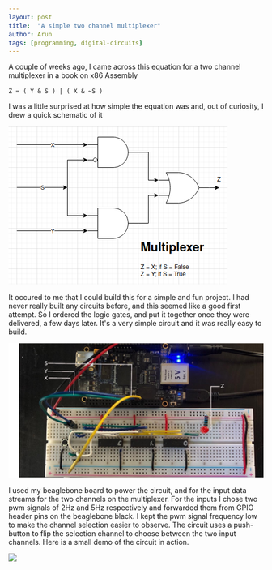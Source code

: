 ```yaml
---
layout: post
title:  "A simple two channel multiplexer"
author: Arun
tags: [programming, digital-circuits]
---
```


A couple of weeks ago, I came across this equation for a two channel multiplexer in a book on x86 Assembly 

```
Z = ( Y & S ) | ( X & ~S )
```

I was a little surprised at how simple the equation was and, out of curiosity, I drew a quick schematic of it

![](/assets/images/post10/mplexer_schem.png)

It occured to me that I could build this for a simple and fun project. I had never really built any circuits before, and this seemed like a good first attempt. So I ordered the logic gates, and put it together once they were delivered, a few days later. It's a very simple circuit and it was really easy to build.

![](/assets/images/post10/mplexer_pic.png)

I used my beaglebone board to power the circuit, and for the input data streams for the two channels on the multiplexer. For the inputs I chose two pwm signals of 2Hz and 5Hz respectively and forwarded them from GPIO header pins on the beaglebone black. I kept the pwm signal frequency low to make the channel selection easier to observe. The circuit uses a push-button to flip the selection channel to choose between the two input channels. Here is a small demo of the circuit in action.

![](/assets/images/post10/demo_final_gif.gif)


